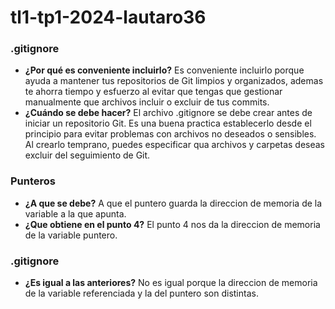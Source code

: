 # tl1-tp1-2024-lautaro36
### .gitignore ###
- **¿Por qué es conveniente incluirlo?**
Es conveniente incluirlo porque ayuda a mantener tus repositorios de Git limpios y organizados, ademas te ahorra tiempo y esfuerzo al evitar que tengas que gestionar manualmente que archivos incluir o excluir de tus commits.
- **¿Cuándo se debe hacer?**
El archivo .gitignore se debe crear antes de iniciar un repositorio Git. Es una buena practica establecerlo desde el principio para evitar problemas con archivos no deseados o sensibles. Al crearlo temprano, puedes especificar qua archivos y carpetas deseas excluir del seguimiento de Git.


### Punteros ###
- **¿A que se debe?**
A que el puntero guarda la direccion de memoria de la variable a la que apunta.
- **¿Que obtiene en el punto 4?**
El punto 4 nos da la direccion de memoria de la variable puntero.
### .gitignore ###
- **¿Es igual a las anteriores?**
No es igual porque la direccion de memoria de la variable referenciada y la del puntero son distintas.